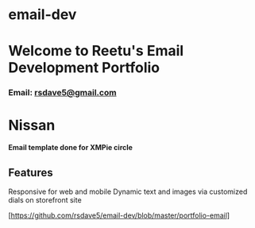 # email-dev
# Welcome to Reetu's Email Development Portfolio
### Email: rsdave5@gmail.com

# **Nissan**
**Email template done for XMPie circle**

## Features
Responsive for web and mobile
Dynamic text and images via customized dials on storefront site

[https://github.com/rsdave5/email-dev/blob/master/portfolio-email]
